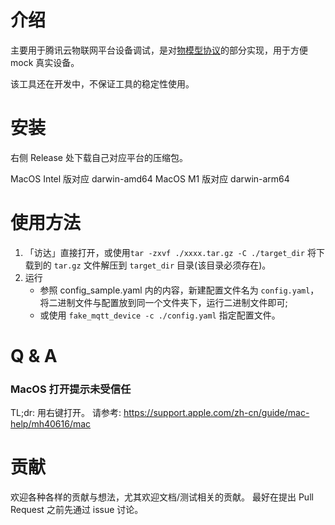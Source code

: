 # 介绍

主要用于腾讯云物联网平台设备调试，是对[物模型协议](https://cloud.tencent.com/document/product/1081/34916)的部分实现，用于方便 mock 真实设备。

该工具还在开发中，不保证工具的稳定性使用。
# 安装

右侧 Release 处下载自己对应平台的压缩包。

MacOS Intel 版对应 darwin-amd64
MacOS M1 版对应 darwin-arm64

# 使用方法

1. 「访达」直接打开，或使用`tar -zxvf ./xxxx.tar.gz -C ./target_dir` 将下载到的 `tar.gz` 文件解压到 `target_dir` 目录(该目录必须存在)。
2. 运行
   - 参照 config_sample.yaml 内的内容，新建配置文件名为 `config.yaml`，将二进制文件与配置放到同一个文件夹下，运行二进制文件即可;
   - 或使用 `fake_mqtt_device -c ./config.yaml` 指定配置文件。



# Q & A

### MacOS 打开提示未受信任
TL;dr: 用右键打开。
请参考: https://support.apple.com/zh-cn/guide/mac-help/mh40616/mac


# 贡献

欢迎各种各样的贡献与想法，尤其欢迎文档/测试相关的贡献。
最好在提出 Pull Request 之前先通过 issue 讨论。

